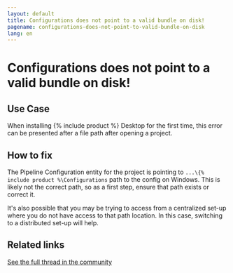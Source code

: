 ```yaml
---
layout: default
title: Configurations does not point to a valid bundle on disk!
pagename: configurations-does-not-point-to-valid-bundle-on-disk
lang: en
---
```


# Configurations does not point to a valid bundle on disk!

## Use Case

When installing {% include product %} Desktop for the first time, this error can be presented after a file path after opening a project. 

## How to fix

The Pipeline Configuration entity for the project is pointing to `...\{% include product %\Configurations` path to the config on Windows. This is likely not the correct path, so as a first step, ensure that path exists or correct it.

It's also possible that you may be trying to access from a centralized set-up where you do not have access to that path location. In this case, switching to a distributed set-up will help.


## Related links

[See the full thread in the community](https://community.shotgridsoftware.com/t/first-time-setting-up-shotgun-and-i-have-this-error/9384)